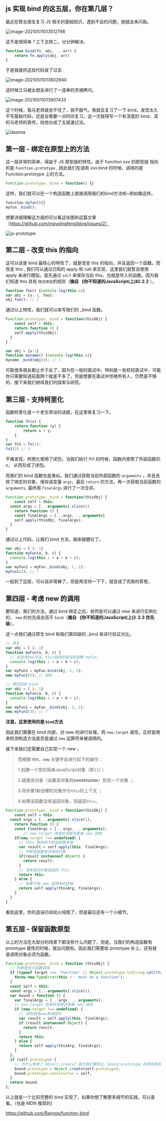 ## js 实现 bind 的这五层，你在第几层？

最近在帮女朋友复习 JS 相关的基础知识，遇到不会的问题，她就会来问我。

![image-20210511013512798](https://s3.qiufengh.com/blog/image-20210511013512798.png)

这不是很简单？三下五除二，分分钟解决。

```js
function bind(fn, obj, ...arr) {
	return fn.apply(obj, arr)
}
```

于是我就将这段代码发了过去

![image-20210511013602940](https://s3.qiufengh.com/blog/image-20210511013602940.png)

这时候立马被女朋友进行了一连串的灵魂拷问。

![image-20210511013907433](https://s3.qiufengh.com/blog/image-20210511013907433.png)

这个时候，我马老师就坐不住了，我不服气，我就去复习了一下 bind，发现太久不写基础代码，还是会需要一点时间复习，这一次我得写一个有深度的 bind，深的马老师的真传，给他分成了五层速记法。

![dasima](https://s3.qiufengh.com/blog/dasima.jpeg)

## 第一层 - 绑定在原型上的方法

这一层非常的简单，得益于 JS 原型链的特性。由于 function xxx 的原型链 指向的是 `Function.prototype` , 因此我们在调用 xxx.bind 的时候，调用的是  Function.prototype 上的方法。

```js
Function.prototype._bind = function() {}
```

这样，我们就可以在一个构造函数上直接调用我们的bind方法啦~例如像这样。

```js
funciton myfun(){}
myfun._bind();
```

想要详细理解这方面的可以看这张图和这篇文章（https://github.com/mqyqingfeng/blog/issues/2）

![js-prototype](https://s3.qiufengh.com/blog/js-prototype.png)



## 第二层 - 改变 this 的指向

这可以说是 bind 最核心的特性了，就是改变 this 的指向，并且返回一个函数。而改变 this , 我们可以通过已知的  apply 和 call 来实现，这里我们就暂且使用 apply 来进行模拟。首先通过 `self` 来保存当前 this，也就是传入的函数。因为我们知道 this 具有 `隐式绑定`的规则（**摘自 《你不知道的JavaScript(上)》2.2.2** ），

```js
function foo() {console.log(this.a)}
var obj = {a: 2, foo};
obj.foo(); // 2
```

通过以上特性，我们就可以来写我们的 _bind 函数。

```js
Function.prototype._bind = function(thisObj) {
	const self = this;
	return function () {
    self.apply(thisObj);
  }
}
```

```js
var obj = {a:1}
function myname() {console.log(this.a)}
myname._bind(obj)(); // 1
```

可能很多朋友都止步于此了，因为在一般的面试中，特别是一些校招面试中，可能你只需要知道前面两个就差不多了。但是想要在面试中惊艳所有人，仍然是不够的，接下来我们继续我们的探索与研究。

## 第三层 - 支持柯里化

函数柯里化是一个老生常谈的话题，在这里再复习一下。

```js
function fn(x) {
	return function (y) {
		return x + y;
	}
}
var fn1 = fn(1);
fn1(2) // 3
```

不难发现，柯里化使用了闭包，当我们执行 fn1 的时候，函数内使用了外层函数的 x， 从而形成了闭包。

而我们的 bind 函数也是类似，我们通过获取当前外部函数的  `arguments` ，并且去除了绑定的对象，保存成变量 `args`，最后 `return` 的方法，再一次获取当前函数的  `arguments`, 最终用 `finalArgs` 进行了一次合并。

```js
Function.prototype._bind = function(thisObj) {
	const self = this;
  const args = [...arguments].slice(1)
	return function () {
    const finalArgs = [...args, ...arguments]
    self.apply(thisObj, finalArgs);
  }
}
```

通过以上代码，让我们 bind 方法，越来越健壮了。

```js
var obj = { i: 1}
function myFun(a, b, c) {
  console.log(this.i + a + b + c);
}
var myFun1 = myFun._bind(obj, 1, 2);
myFun1(3); // 7
```

一般到了这层，可以说非常棒了，但是再坚持一下下，就变成了完美的答卷。

## 第四层 - 考虑 new 的调用

要知道，我们的方法，通过 bind 绑定之后，依然是可以通过 new 来进行实例化的， `new` 的优先级会高于 `bind`（**摘自 《你不知道的JavaScript(上)》2.3 优先级**）。

这一点我们通过原生  bind 和我们第四层的 _bind 来进行验证对比。

```js
// 原生
var obj = { i: 1}
function myFun(a, b, c) {
  // 此处用new方法，this指向的是当前函数 myFun 
  console.log(this.i + a + b + c);
}
var myFun1 = myFun.bind(obj, 1, 2);
new myFun1(3); // NAN

// 第四层的 bind
var obj = { i: 1}
function myFun(a, b, c) {
  console.log(this.i + a + b + c);
}
var myFun1 = myFun._bind(obj, 1, 2);
new myFun1(3); // 7
```

**注意，这里使用的是 `bind`方法**

因此我们需要在 bind 内部，对 new 的进行处理。而 `new.target` 属性，正好是用来检测构造方法是否是通过 `new` 运算符来被调用的。

接下来我们还需要自己实现一个 new ，

> 而根据 `MDN`，**`new`** 关键字会进行如下的操作：
>
> 1.创建一个空的简单JavaScript对象（即`{}`）；
>
> 2.链接该对象（设置该对象的**constructor**）到另一个对象 ；
>
> 3.将步骤1新创建的对象作为`this`的上下文 ；
>
> 4.如果该函数没有返回对象，则返回`this`。

```js
Function.prototype._bind = function(thisObj) {
	const self = this;
  const args = [...arguments].slice(1);
	return function () {
    const finalArgs = [...args, ...arguments];
		// new.target 用来检测是否是被 new 调用
    if(new.target !== undefined) {
      // this 指向的为构造函数本身
      var result = self.apply(this, finalArgs);
      // 判断改函数是否返回对象
      if(result instanceof Object) {
        return reuslt;
      }
      // 没有返回对象就返回 this
      return this;
    } else {
      // 如果不是 new 就原来的逻辑
      return self.apply(thisArg, finalArgs);
    }
  }
}
```

看到这里，你的造诣已经如火纯情了，但是最后还有一个小细节。

## 第五层 - 保留函数原型

以上的方法在大部分的场景下都没有什么问题了，但是，当我们的构造函数有 prototype 属性的时候，就出问题啦。因此我们需要给 prototype 补上，还有就是调用对象必须为函数。

```js
Function.prototype._bind = function (thisObj) {
  // 判断是否为函数调用
  if (typeof target !== 'function' || Object.prototype.toString.call(target) !== '[object Function]') {
    throw new TypeError(this + ' must be a function');
  }
  const self = this;
  const args = [...arguments].slice(1);
  var bound = function () {
    var finalArgs = [...args, ...arguments];
    // new.target 用来检测是否是被 new 调用
    if (new.target !== undefined) {
      // 说明是用new来调用的
      var result = self.apply(this, finalArgs);
      if (result instanceof Object) {
        return result;
      }
      return this;
    } else {
      return self.apply(thisArg, finalArgs);
    }
  };
  if (self.prototype) {
    // 为什么使用了 Object.create? 因为我们要防止，bound.prototype 的修改而导致self.prototype 被修改。不要写成 bound.prototype = self.prototype; 这样可能会导致原函数的原型被修改。
    bound.prototype = Object.create(self.prototype);
    bound.prototype.constructor = self;
  }
  return bound;
};
```

以上就是一个比较完整的 bind 实现了，如果你想了解更多细节的实践，可以查看。（也是 MDN 推荐的）

https://github.com/Raynos/function-bind